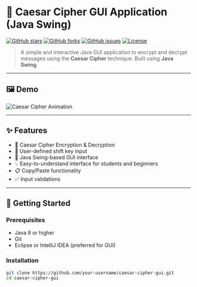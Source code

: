 # 🔐 Caesar Cipher GUI Application (Java Swing)

[![GitHub stars](https://img.shields.io/github/stars/your-username/caesar-cipher-gui?style=social)](https://github.com/your-username/caesar-cipher-gui/stargazers)
[![GitHub forks](https://img.shields.io/github/forks/your-username/caesar-cipher-gui?style=social)](https://github.com/your-username/caesar-cipher-gui/network/members)
[![GitHub issues](https://img.shields.io/github/issues/your-username/caesar-cipher-gui)](https://github.com/your-username/caesar-cipher-gui/issues)
[![License](https://img.shields.io/github/license/your-username/caesar-cipher-gui)](LICENSE)

> A simple and interactive Java GUI application to encrypt and decrypt messages using the **Caesar Cipher** technique. Built using **Java Swing**.

---

## 🖼️ Demo



![Caesar Cipher Animation](https://i.imgur.com/IYCu7c4.gif)

---

## ✨ Features

- 🔐 Caesar Cipher Encryption & Decryption
- 🧮 User-defined shift key input
- 🎨 Java Swing-based GUI interface
- 💡 Easy-to-understand interface for students and beginners
- 📋 Copy/Paste functionality
- ✅ Input validations

---

## 🚀 Getting Started

### Prerequisites

- Java 8 or higher
- Git
- Eclipse or IntelliJ IDEA (preferred for GUI)

### Installation

```bash
git clone https://github.com/your-username/caesar-cipher-gui.git
cd caesar-cipher-gui
